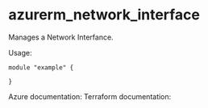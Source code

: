 # azurerm_network_interface
Manages a Network Interfance.

Usage: 
```
module "example" {

}
```

Azure documentation: 
Terraform documentation: 